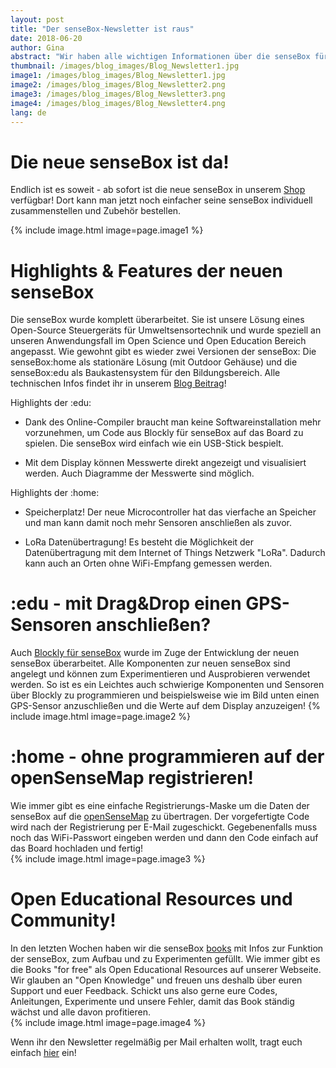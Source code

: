 ```yaml
---
layout: post
title: "Der senseBox-Newsletter ist raus"
date: 2018-06-20
author: Gina
abstract: "Wir haben alle wichtigen Informationen über die senseBox für euch übersichtlich in unserem Newsletter zusammengefasst."
thumbnail: /images/blog_images/Blog_Newsletter1.jpg
image1: /images/blog_images/Blog_Newsletter1.jpg
image2: /images/blog_images/Blog_Newsletter2.png
image3: /images/blog_images/Blog_Newsletter3.png
image4: /images/blog_images/Blog_Newsletter4.png
lang: de
---
```

Die neue senseBox ist da!
============
Endlich ist es soweit - ab sofort ist die neue senseBox in unserem [Shop](https://www.sensebox.kaufen) verfügbar! Dort kann man jetzt noch einfacher seine senseBox individuell zusammenstellen und Zubehör bestellen.

{% include image.html image=page.image1 %}

Highlights & Features der neuen senseBox
============
Die senseBox wurde komplett überarbeitet. Sie ist unsere Lösung eines Open-Source Steuergeräts für Umweltsensortechnik und wurde speziell an unseren Anwendungsfall im Open Science und Open Education Bereich angepasst. Wie gewohnt gibt es wieder zwei Versionen der senseBox: Die senseBox:home als stationäre Lösung (mit Outdoor Gehäuse) und die senseBox:edu als Baukastensystem für den Bildungsbereich. Alle technischen Infos findet ihr in unserem [Blog Beitrag](https://sensebox.de/blog/2018-03-06-senseBox_MCU)!

Highlights der :edu:

- Dank des Online-Compiler braucht man keine Softwareinstallation mehr vorzunehmen, um Code aus Blockly für senseBox auf das Board zu spielen. Die senseBox wird einfach wie ein USB-Stick bespielt.

- Mit dem Display können Messwerte direkt angezeigt und visualisiert werden. Auch Diagramme der Messwerte sind möglich.

Highlights der :home:
- Speicherplatz! Der neue Microcontroller hat das vierfache an Speicher und man kann damit noch mehr Sensoren anschließen als zuvor.

- LoRa Datenübertragung! Es besteht die Möglichkeit der Datenübertragung mit dem Internet of Things Netzwerk "LoRa". Dadurch kann auch an Orten ohne WiFi-Empfang gemessen werden.


:edu - mit Drag&Drop einen GPS-Sensoren anschließen?
============
Auch [Blockly für senseBox](https://blockly.sensebox.de/ardublockly/?lang=de&board=sensebox-mcu) wurde im Zuge der Entwicklung der neuen senseBox überarbeitet. Alle Komponenten zur neuen senseBox sind angelegt und können zum Experimentieren und Ausprobieren verwendet werden. So ist es ein Leichtes auch schwierige Komponenten und Sensoren über Blockly zu programmieren und beispielsweise wie im Bild unten einen GPS-Sensor anzuschließen und die Werte auf dem Display anzuzeigen!
{% include image.html image=page.image2 %}

:home - ohne programmieren auf der openSenseMap registrieren!
============
Wie immer gibt es eine einfache Registrierungs-Maske um die Daten der senseBox auf die [openSenseMap](https://opensensemap.org) zu übertragen. Der vorgefertigte Code wird nach der Registrierung per E-Mail zugeschickt. Gegebenenfalls muss noch das WiFi-Passwort eingeben  werden und dann den Code einfach auf das Board hochladen und fertig!   
{% include image.html image=page.image3 %}

Open Educational Resources und Community!
============
In den letzten Wochen haben wir die senseBox [books](https://sensebox.de/de/books) mit Infos zur Funktion der senseBox, zum Aufbau und zu Experimenten gefüllt. Wie immer gibt es die Books "for free" als Open Educational Resources auf unserer Webseite. Wir glauben an "Open Knowledge" und freuen uns deshalb über euren Support und euer Feedback. Schickt uns also gerne eure Codes, Anleitungen, Experimente und unsere Fehler, damit das Book ständig wächst und alle davon profitieren.   
{% include image.html image=page.image4 %}

Wenn ihr den Newsletter regelmäßig per Mail erhalten wollt, tragt euch einfach [hier](https://sensebox.de/#newsletter) ein!
